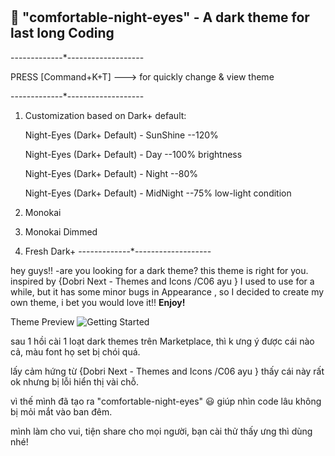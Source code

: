 #
## 🎨 "comfortable-night-eyes" - A dark theme for last long Coding
-------------*-------------------

PRESS [Command+K+T] ---> for quickly change & view theme

-------------*-------------------
1. Customization based on Dark+ default:

    Night-Eyes (Dark+ Default) - SunShine --120%

    Night-Eyes (Dark+ Default) - Day      --100% brightness

    Night-Eyes (Dark+ Default) - Night    --80%

    Night-Eyes (Dark+ Default) - MidNight --75% low-light condition

2. Monokai

3. Monokai Dimmed 

4. Fresh Dark+
-------------*-------------------

hey guys!!
-are you looking for a dark theme? this theme is right for you.
inspired by {Dobri Next - Themes and Icons /C06 ayu } I used to use for a while, but it has some minor bugs in Appearance , so I decided to create my own theme, i bet you would love it!! 
**Enjoy!**

Theme Preview
![Getting Started](https://user-images.githubusercontent.com/83786393/118826554-c8c04f00-b8e5-11eb-893a-4e3393e550c7.png)

sau 1 hồi cài 1 loạt dark themes trên Marketplace, thì k ưng ý được cái nào cả, màu font họ set bị chói quá.

lấy cảm hứng từ {Dobri Next - Themes and Icons /C06 ayu } thấy cái này rất ok nhưng bị lỗi hiển thị vài chỗ.

vì thế mình đã tạo ra "comfortable-night-eyes" 😃 giúp nhìn code lâu không bị mỏi mắt vào ban đêm.

mình làm cho vui, tiện share cho mọi người, bạn cài thử thấy ưng thì dùng nhé! 

